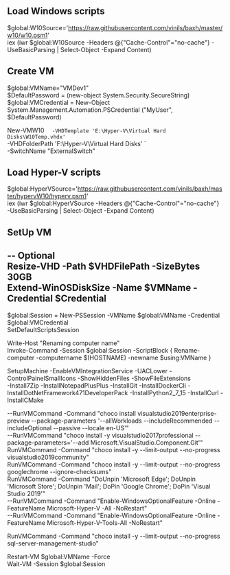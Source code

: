 ## Load Windows scripts
$global:W10Source='https://raw.githubusercontent.com/vinils/baxh/master/w10/w10.psm1'  
iex (iwr $global:W10Source -Headers @{"Cache-Control"="no-cache"} -UseBasicParsing | Select-Object -Expand Content)  

## Create VM
$global:VMName="VMDev1"  
$DefaultPassword = (new-object System.Security.SecureString)  
$global:VMCredential = New-Object System.Management.Automation.PSCredential ("MyUser", $DefaultPassword)  

New-VMW10 `  
	-VHDTemplate 'E:\Hyper-V\Virtual Hard Disks\W10Temp.vhdx' `  
	-VHDFolderPath 'F:\Hyper-V\Virtual Hard Disks\' `  
	-SwitchName "ExternalSwitch"  

## Load Hyper-V scripts
$global:HyperVSource='https://raw.githubusercontent.com/vinils/baxh/master/hypervW10/hyperv.psm1'  
iex (iwr $global:HyperVSource -Headers @{"Cache-Control"="no-cache"} -UseBasicParsing | Select-Object -Expand Content)  

## SetUp VM
-- Optional  
Resize-VHD -Path $VHDFilePath -SizeBytes 30GB  
Extend-WinOSDiskSize -Name $VMName -Credential $Credential  
-------------------  

$global:Session = New-PSSession -VMName $global:VMName -Credential $global:VMCredential  
SetDefaultScriptsSession  

Write-Host "Renaming computer name"  
Invoke-Command -Session $global:Session -ScriptBlock { Rename-computer -computername $(HOSTNAME) -newname $using:VMName }  

SetupMachine  -EnableVMIntegrationService -UACLower -ControlPainelSmallIcons -ShowHiddenFiles -ShowFileExtensions  
-Install7Zip -InstallNotepadPlusPlus -InstallGit -InstallDockerCli -InstallDotNetFramework471DeveloperPack -InstallPython2_7_15 -InstallCurl -InstallCMake  

--RunVMCommand -Command "choco install visualstudio2019enterprise-preview --package-parameters '--allWorkloads --includeRecommended --includeOptional --passive --locale en-US'"  
--RunVMCommand "choco install -y visualstudio2017professional --package-parameters='--add Microsoft.VisualStudio.Component.Git'"  
RunVMCommand -Command "choco install -y --limit-output --no-progress visualstudio2019community"  
RunVMCommand -Command "choco install -y --limit-output --no-progress googlechrome --ignore-checksums"  
RunVMCommand -Command "DoUnpin 'Microsoft Edge'; DoUnpin 'Microsoft Store'; DoUnpin 'Mail'; DoPin 'Google Chrome'; DoPin 'Visual Studio 2019'"  
--RunVMCommand -Command "Enable-WindowsOptionalFeature -Online -FeatureName Microsoft-Hyper-V -All -NoRestart"  
--RunVMCommand -Command "Enable-WindowsOptionalFeature -Online -FeatureName  Microsoft-Hyper-V-Tools-All -NoRestart"  

RunVMCommand -Command "choco install -y --limit-output --no-progress sql-server-management-studio"  


Restart-VM $global:VMName -Force  
Wait-VM -Session $global:Session  
